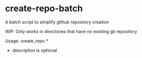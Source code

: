 # create-repo-batch
A batch script to simplify github repository creation

WIP: Only works in directories that have no existing git repository

Usage: create_repo <name> <description>*
* description is optional
